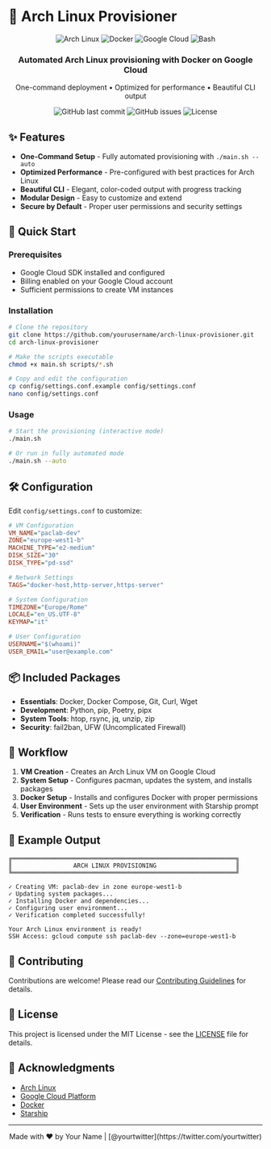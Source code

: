 # 🚀 Arch Linux Provisioner

<div align="center">
  <img src="https://img.shields.io/badge/Arch_Linux-1793D1?style=for-the-badge&logo=arch-linux&logoColor=white" alt="Arch Linux">
  <img src="https://img.shields.io/badge/Docker-2CA5E0?style=for-the-badge&logo=docker&logoColor=white" alt="Docker">
  <img src="https://img.shields.io/badge/Google_Cloud-4285F4?style=for-the-badge&logo=google-cloud&logoColor=white" alt="Google Cloud">
  <img src="https://img.shields.io/badge/Bash_Script-4EAA25?style=for-the-badge&logo=gnu-bash&logoColor=white" alt="Bash">
</div>

<div align="center">
  <h3>Automated Arch Linux provisioning with Docker on Google Cloud</h3>
  <p>One-command deployment • Optimized for performance • Beautiful CLI output</p>
  
  ![GitHub last commit](https://img.shields.io/github/last-commit/yourusername/arch-linux-provisioner?style=flat-square)
  ![GitHub issues](https://img.shields.io/github/issues/yourusername/arch-linux-provisioner?style=flat-square)
  ![License](https://img.shields.io/github/license/yourusername/arch-linux-provisioner?style=flat-square)
</div>

## ✨ Features

- **One-Command Setup** - Fully automated provisioning with `./main.sh --auto`
- **Optimized Performance** - Pre-configured with best practices for Arch Linux
- **Beautiful CLI** - Elegant, color-coded output with progress tracking
- **Modular Design** - Easy to customize and extend
- **Secure by Default** - Proper user permissions and security settings

## 🚀 Quick Start

### Prerequisites

- Google Cloud SDK installed and configured
- Billing enabled on your Google Cloud account
- Sufficient permissions to create VM instances

### Installation

```bash
# Clone the repository
git clone https://github.com/yourusername/arch-linux-provisioner.git
cd arch-linux-provisioner

# Make the scripts executable
chmod +x main.sh scripts/*.sh

# Copy and edit the configuration
cp config/settings.conf.example config/settings.conf
nano config/settings.conf
```

### Usage

```bash
# Start the provisioning (interactive mode)
./main.sh

# Or run in fully automated mode
./main.sh --auto
```

## 🛠️ Configuration

Edit `config/settings.conf` to customize:

```ini
# VM Configuration
VM_NAME="paclab-dev"
ZONE="europe-west1-b"
MACHINE_TYPE="e2-medium"
DISK_SIZE="30"
DISK_TYPE="pd-ssd"

# Network Settings
TAGS="docker-host,http-server,https-server"

# System Configuration
TIMEZONE="Europe/Rome"
LOCALE="en_US.UTF-8"
KEYMAP="it"

# User Configuration
USERNAME="$(whoami)"
USER_EMAIL="user@example.com"
```

## 📦 Included Packages

- **Essentials**: Docker, Docker Compose, Git, Curl, Wget
- **Development**: Python, pip, Poetry, pipx
- **System Tools**: htop, rsync, jq, unzip, zip
- **Security**: fail2ban, UFW (Uncomplicated Firewall)

## 🔄 Workflow

1. **VM Creation** - Creates an Arch Linux VM on Google Cloud
2. **System Setup** - Configures pacman, updates the system, and installs packages
3. **Docker Setup** - Installs and configures Docker with proper permissions
4. **User Environment** - Sets up the user environment with Starship prompt
5. **Verification** - Runs tests to ensure everything is working correctly

## 🎯 Example Output

```
╔══════════════════════════════════════════════════════════════╗
║                 ARCH LINUX PROVISIONING                      ║
╚══════════════════════════════════════════════════════════════╝

✓ Creating VM: paclab-dev in zone europe-west1-b
✓ Updating system packages...
✓ Installing Docker and dependencies...
✓ Configuring user environment...
✓ Verification completed successfully!

Your Arch Linux environment is ready!
SSH Access: gcloud compute ssh paclab-dev --zone=europe-west1-b
```

## 🤝 Contributing

Contributions are welcome! Please read our [Contributing Guidelines](CONTRIBUTING.md) for details.

## 📄 License

This project is licensed under the MIT License - see the [LICENSE](LICENSE) file for details.

## 🙏 Acknowledgments

- [Arch Linux](https://archlinux.org/)
- [Google Cloud Platform](https://cloud.google.com/)
- [Docker](https://www.docker.com/)
- [Starship](https://starship.rs/)

---

<div align="center">
  Made with ❤️ by Your Name | [@yourtwitter](https://twitter.com/yourtwitter)
</div>